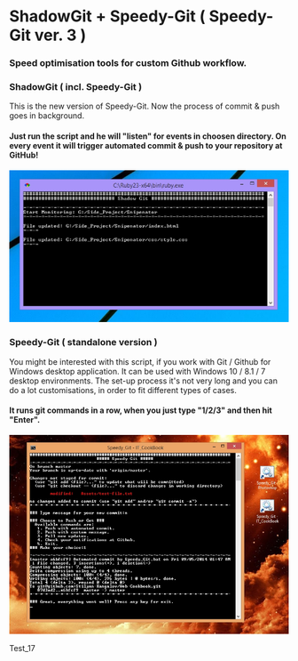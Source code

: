 ShadowGit + Speedy-Git ( Speedy-Git ver. 3 )
==========

### Speed optimisation tools for custom Github workflow.

### ShadowGit ( incl. Speedy-Git )

This is the new version of Speedy-Git. Now the process of commit & push goes in background.

#### Just run the script and he will "listen" for events in choosen directory. On every event it will trigger automated commit & push to your repository at GitHub!

<a href="https://raw.githubusercontent.com/Stilyan-Kangalov/ShadowGit/master/Assets/ShadowGit_shot1.jpg" target="_blank">
<img src="https://raw.githubusercontent.com/Stilyan-Kangalov/ShadowGit/master/Assets/ShadowGit_shot1.jpg" title="Click to view" /></a>

### Speedy-Git ( standalone version )

You might be interested with this script, if you work with Git / Github for Windows desktop application. It can be used with Windows 10 / 8.1 / 7 desktop environments. The set-up process it's not very long and you can do a lot customisations, in order to fit different types of cases.

#### It runs git commands in a row, when you just type "1/2/3" and then hit "Enter".

<a href="https://raw.githubusercontent.com/NIO-Design/Batch-Scripts/master/Speedy-Git/Assets/speedy_ssh_full.jpg" target="_blank">
<img src="https://raw.githubusercontent.com/NIO-Design/Batch-Scripts/master/Speedy-Git/Assets/speedy_ssh_full.jpg" title="Click to view" /></a>

Test_17

